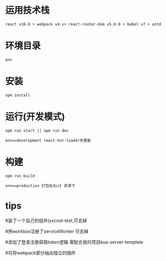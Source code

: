 # 运用技术栈

`react v16.8 + webpack v4.x+ react-router-dom v5.0.0 + babel v7 + antd`

# 环境目录

`env`

# 安装

`npm install`

# 运行(开发模式)

`npm run start || npm run dev`  

`env==development react-hot-loader热更新`

# 构建

`npm run build` 

`env==production 打包在dist 目录下`

# tips 

#装了一个自己的组件lyxcool-test,可去掉

#用workbox注册了serviceWorker 可去掉

#添加了登录注册获取token逻辑 需配合我的项目koa-server-templete

#可将webpack部分抽出独立的插件


